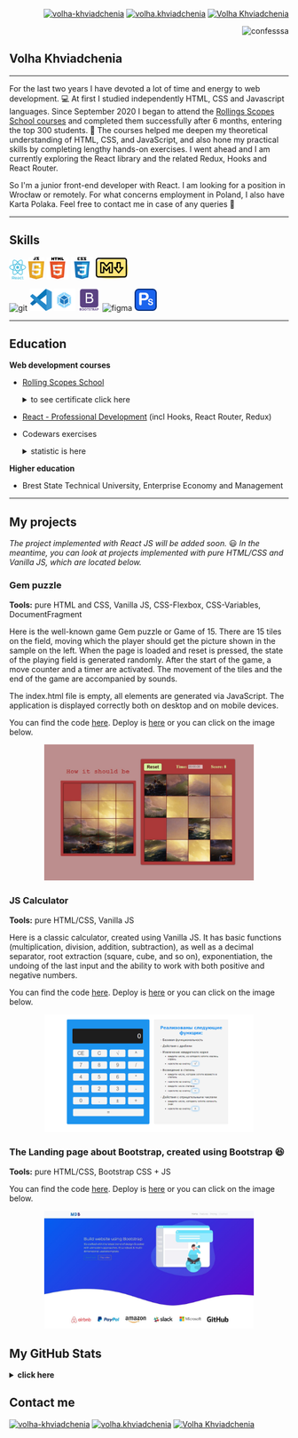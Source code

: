 <p align="right">
<a href="https://linkedin.com/in/volha-khviadchenia?target=_blank"><img align="" src="https://img.shields.io/badge/linkedin-2867B2.svg?&style=for-the-badge&logo=linkedin&logoColor=white" alt="volha-khviadchenia" height="30" /></a>
<a href="https://fb.com/volha.khviadchenia?target=_blank"><img align="" src="https://img.shields.io/badge/facebook-4267B2?&style=for-the-badge&logo=facebook&logoColor=white" alt="volha.khviadchenia" height="30" /></a>
<a href="https://t.me/confesssa?target=_blank"><img align="" src="https://img.shields.io/badge/telegram-0088cc?&style=for-the-badge&logo=telegram&logoColor=white" alt="Volha Khviadchenia" height="30"/></a>
</p>
<p align="right"> <img src="https://komarev.com/ghpvc/?username=confesssa&label=Profile%20views&color=0e75b6&style=flat" alt="confesssa" /> </p>

## Volha Khviadchenia

---

<p>For the last two years I have devoted a lot of time and energy to web development. 💻 At first I studied independently HTML, CSS and Javascript languages. Since September 2020 I began to attend the <a href="https://rs.school/poland/?target=_blank">Rollings Scopes School courses</a> and completed them successfully after 6 months, entering the top 300 students. 🎉 The courses helped me deepen my theoretical understanding of HTML, CSS, and JavaScript, and also hone my practical skills by completing lengthy hands-on exercises. I went ahead and I am currently exploring the React library and the related Redux, Hooks and React Router.</p>
<p>So I'm a junior front-end developer with React. I am looking for a position in Wrocław or remotely. For what concerns employment in Poland, I also have Karta Polaka. Feel free to contact me in case of any queries 🙌</p>

---

## Skills

<p>
<img title="React" src="./assets/react.png" alt="react" height="35"/>
<img title="JavaScript" src="./assets/javascript.png" alt="javascript" height="40"/>
<img title="HTML" src="https://raw.githubusercontent.com/devicons/devicon/master/icons/html5/html5-original-wordmark.svg" alt="html5" width="40" height="40"/>
<img title="CSS" src="https://raw.githubusercontent.com/devicons/devicon/master/icons/css3/css3-original-wordmark.svg" alt="css3" width="40" height="40"/>
<img title="Markdown" src="./assets/markdown.png" alt="markdown" height="40"/>
</p>

<p> 
<img title="Git" src="https://www.vectorlogo.zone/logos/git-scm/git-scm-icon.svg" alt="git" width="40" height="40"/>
<img title="VisualStudio" src="./assets/visual-studio-code-1.svg" alt="vscode" width="40" height="40"/>
<img title="Webpack" src="./assets/1900px-webpack_logo.png" alt="webpack" width="40" height="40"/>
<img title="Bootstrap" src="https://raw.githubusercontent.com/devicons/devicon/master/icons/bootstrap/bootstrap-plain-wordmark.svg" alt="bootstrap" width="40" height="40"/>
<img title="Figma" src="https://www.vectorlogo.zone/logos/figma/figma-icon.svg" alt="figma" width="40" height="40"/>
<img title="PSDetch" src="./assets/psdetch.png" alt="psdetch" width="40" height="40"/></p>

---

## Education

**Web development courses**

- [Rolling Scopes School](https://rs.school/poland/?target=_blank)
  <details><summary>to see certificate click here</summary>
  <p><img width="50%" src="./assets/Certificate.jpg"></p>
   </details>

- [React - Professional Development](https://www.udemy.com/course/pro-react-redux/?target=_blank) (incl Hooks, React Router, Redux)

- Codewars exercises
  <details> 
    <summary> statistic is here </summary>
  <p><a href="https://www.codewars.com/users/confesssa/stats?target=_blank">
  <img src="https://www.codewars.com/users/confesssa/badges/small" alt="codewars">
  </img>
  </a></p>
   </details>

**Higher education**

- Brest State Technical University, Enterprise Economy and Management

---

## My projects

<i>The project implemented with React JS will be added soon.</i> 😃<i> In the meantime, you can look at projects implemented with pure HTML/CSS and Vanilla JS, which are located below.</i>

### Gem puzzle

<p><strong>Tools:</strong> pure HTML and CSS, Vanilla JS, CSS-Flexbox, CSS-Variables, DocumentFragment </p>
<p>Here is the well-known game Gem puzzle or Game of 15. There are 15 tiles on the field, moving which the player should get the picture shown in the sample on the left. When the page is loaded and reset is pressed, the state of the playing field is generated randomly. After the start of the game, a move counter and a timer are activated. The movement of the tiles and the end of the game are accompanied by sounds.</p>
<p>The index.html file is empty, all elements are generated via JavaScript. The application is displayed correctly both on desktop and on mobile devices.</p>

<p>You can find the code <a href="https://github.com/confesssa/gem-puzzle">here</a>. Deploy is <a href="https://confesssa.github.io/gem-puzzle/?target=_blank">here</a> or you can click on the image below.</p>
<p align="center">
<a href="https://confesssa.github.io/gem-puzzle/?target=_blank">
<img width="75%" src ="./assets/gem-puzzle.jpg"></a>
</p>

### JS Calculator

<p><strong>Tools:</strong> pure HTML/CSS, Vanilla JS</p>
<p>Here is a classic calculator, created using Vanilla JS. It has basic functions (multiplication, division, addition, subtraction), as well as a decimal separator, root extraction (square, cube, and so on), exponentiation, the undoing of the last input and the ability to work with both positive and negative numbers. </p>
<p>You can find the code <a href="https://github.com/confesssa/calculator-JS?target=_blank">here</a>. Deploy is <a href="https://confesssa.github.io/calculator-JS/?target=_blank">here</a> or you can click on the image below.</p>
<a href="https://confesssa.github.io/calculator-JS/?target=_blank"></p>
<p align="center"><img width="75%" src ="./assets/calculator.png"></a></p>

### The Landing page about Bootstrap, created using Bootstrap 😆

<p><strong>Tools:</strong> pure HTML/CSS, Bootstrap CSS + JS</p>
<p>You can find the code <a href="https://github.com/confesssa/Bootstrap-landing-page">here</a>. Deploy is <a href="https://confesssa.github.io/Bootstrap-landing-page/index.html">here</a> or you can click on the image below.</p>
<a href="https://confesssa.github.io/Bootstrap-landing-page/index.html?target=_blank">
<p align="center"><img width="75%" src ="./assets/bootstrap.jpg"></a></p>

## My GitHub Stats

<details>
 <summary> <b>click here</b> </summary>
<p><img align="left" src="https://github-readme-stats.vercel.app/api/top-langs?username=confesssa&show_icons=true&locale=en&layout=compact" alt="confesssa" /></p>

<p>&nbsp;<img align="center" src="https://github-readme-stats.vercel.app/api?username=confesssa&show_icons=true&locale=en" alt="confesssa" /></p>

 <p><img align="center" src="https://github-readme-streak-stats.herokuapp.com/?user=confesssa&" alt="confesssa" /></p>
 </details>

 <!-- <details>
 <summary> <b>My programming Stats</b> </summary>
 <!--START_SECTION:waka-->

<!--END_SECTION:waka-->
 <!-- </details> -->

<!-- ## My publication
<a href="https://confesssa.medium.com/%D0%B8%D1%82%D0%BE%D0%B3%D0%BE%D0%B2%D1%8B%D0%B9-%D0%BF%D1%80%D0%BE%D0%B5%D0%BA%D1%82-%D1%81%D1%82%D1%83%D0%B4%D0%B5%D0%BD%D1%82%D0%BE%D0%B2-rolling-scopes-school-%D0%BA%D0%BB%D0%BE%D0%BD-monefy-4402a007b6aa"> The article on Medium</a> -->

## Contact me

<p align="left">
<a href="https://linkedin.com/in/volha-khviadchenia?target=_blank"><img align="" src="https://img.shields.io/badge/linkedin-2867B2.svg?&style=for-the-badge&logo=linkedin&logoColor=white" alt="volha-khviadchenia" height="30" /></a>
<a href="https://fb.com/volha.khviadchenia?target=_blank"><img align="" src="https://img.shields.io/badge/facebook-4267B2?&style=for-the-badge&logo=facebook&logoColor=white" alt="volha.khviadchenia" height="30" /></a>
<a href="https://t.me/confesssa?target=_blank"><img align="" src="https://img.shields.io/badge/telegram-0088cc?&style=for-the-badge&logo=telegram&logoColor=white" alt="Volha Khviadchenia" height="30"/></a>
</p>
